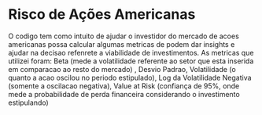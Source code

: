 # Risco de Ações Americanas
O codigo tem como intuito de ajudar o investidor do mercado de acoes americanas possa calcular algumas metricas de podem dar insights e ajudar na decisao refenrete a viabilidade de investimentos. As metricas que utilizei foram: Beta (mede a volatilidade referente ao setor que esta inserida em comparacao ao resto do mercado) , Desvio Padrao, Volatilidade (o quanto a acao oscilou no periodo estipulado), Log da Volatilidade Negativa (somente a oscilacao negativa), Value at Risk (confiança de 95%, onde mede a probabilidade de perda financeira considerando o investimento estipulando)
